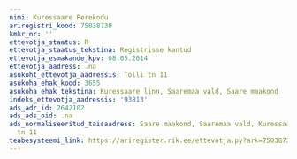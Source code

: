 ```yaml
---
nimi: Kuressaare Perekodu
ariregistri_kood: 75038730
kmkr_nr: ''
ettevotja_staatus: R
ettevotja_staatus_tekstina: Registrisse kantud
ettevotja_esmakande_kpv: 08.05.2014
ettevotja_aadress: .na
asukoht_ettevotja_aadressis: Tolli tn 11
asukoha_ehak_kood: 3655
asukoha_ehak_tekstina: Kuressaare linn, Saaremaa vald, Saare maakond
indeks_ettevotja_aadressis: '93813'
ads_adr_id: 2642102
ads_ads_oid: .na
ads_normaliseeritud_taisaadress: Saare maakond, Saaremaa vald, Kuressaare linn, Tolli
  tn 11
teabesysteemi_link: https://ariregister.rik.ee/ettevotja.py?ark=75038730&ref=rekvisiidid
---
```


